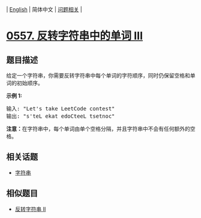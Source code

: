 
| [English](README_EN.md) | 简体中文 | [问题相关](QUESTION.md) |
# [0557. 反转字符串中的单词 III](https://leetcode-cn.com/problems/reverse-words-in-a-string-iii/)
## 题目描述
<p>给定一个字符串，你需要反转字符串中每个单词的字符顺序，同时仍保留空格和单词的初始顺序。</p>

<p><strong>示例&nbsp;1:</strong></p>

<pre>
输入: &quot;Let&#39;s take LeetCode contest&quot;
输出: &quot;s&#39;teL ekat edoCteeL tsetnoc&quot;<strong><strong><strong>&nbsp;</strong></strong></strong>
</pre>

<p><strong><strong><strong><strong>注意：</strong></strong></strong></strong>在字符串中，每个单词由单个空格分隔，并且字符串中不会有任何额外的空格。</p>

## 相关话题
- [字符串](https://leetcode-cn.com/tag/string)
## 相似题目
- [反转字符串 II](../0541/README.md)
